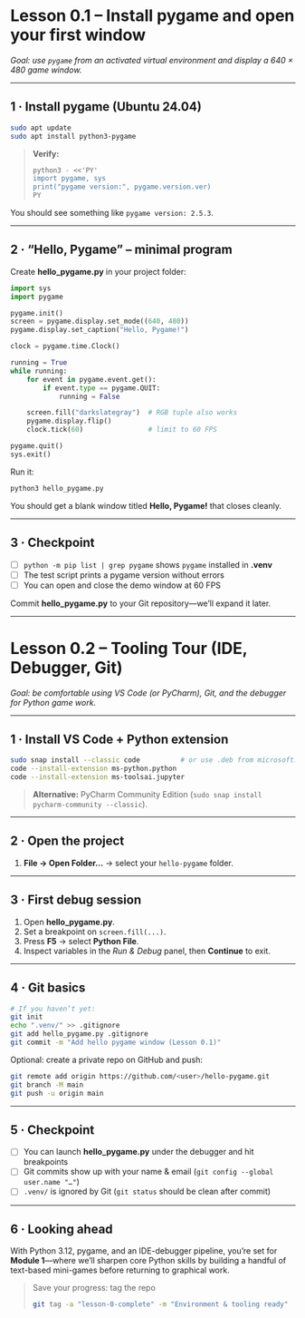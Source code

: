 # Lesson 0.1 – Install **pygame** and open your first window  
*Goal: use `pygame` from an activated virtual environment and display a 640 × 480 game window.*

---

## 1 · Install pygame (Ubuntu 24.04)

~~~bash
sudo apt update
sudo apt install python3-pygame
~~~

> **Verify:**
> ~~~bash
> python3 - <<'PY'
> import pygame, sys
> print("pygame version:", pygame.version.ver)
> PY
> ~~~

You should see something like `pygame version: 2.5.3`.

---

## 2 · “Hello, Pygame” – minimal program

Create **hello_pygame.py** in your project folder:

~~~python
import sys
import pygame

pygame.init()
screen = pygame.display.set_mode((640, 480))
pygame.display.set_caption("Hello, Pygame!")

clock = pygame.time.Clock()

running = True
while running:
    for event in pygame.event.get():
        if event.type == pygame.QUIT:
            running = False

    screen.fill("darkslategray")  # RGB tuple also works
    pygame.display.flip()
    clock.tick(60)                # limit to 60 FPS

pygame.quit()
sys.exit()
~~~

Run it:

~~~bash
python3 hello_pygame.py
~~~

You should get a blank window titled **Hello, Pygame!** that closes cleanly.

---

## 3 · Checkpoint

- [ ] `python -m pip list | grep pygame` shows `pygame` installed in **.venv**  
- [ ] The test script prints a pygame version without errors  
- [ ] You can open and close the demo window at 60 FPS

Commit **hello_pygame.py** to your Git repository—we’ll expand it later.

---

# Lesson 0.2 – Tooling Tour (IDE, Debugger, Git)  
*Goal: be comfortable using VS Code (or PyCharm), Git, and the debugger for Python game work.*

---

## 1 · Install VS Code + Python extension

~~~bash
sudo snap install --classic code          # or use .deb from microsoft.com
code --install-extension ms-python.python
code --install-extension ms-toolsai.jupyter
~~~

> **Alternative:** PyCharm Community Edition (`sudo snap install pycharm-community --classic`).

---

## 2 · Open the project

1. **File → Open Folder…** → select your `hello-pygame` folder.  

---

## 3 · First debug session

1. Open **hello_pygame.py**.  
2. Set a breakpoint on `screen.fill(...)`.  
3. Press **F5** → select **Python File**.  
4. Inspect variables in the *Run & Debug* panel, then **Continue** to exit.

---

## 4 · Git basics

~~~bash
# If you haven’t yet:
git init
echo ".venv/" >> .gitignore
git add hello_pygame.py .gitignore
git commit -m "Add hello pygame window (Lesson 0.1)"
~~~

Optional: create a private repo on GitHub and push:

~~~bash
git remote add origin https://github.com/<user>/hello-pygame.git
git branch -M main
git push -u origin main
~~~

---

## 5 · Checkpoint

- [ ] You can launch **hello_pygame.py** under the debugger and hit breakpoints  
- [ ] Git commits show up with your name & email (`git config --global user.name "…"`)  
- [ ] `.venv/` is ignored by Git (`git status` should be clean after commit)

---

## 6 · Looking ahead

With Python 3.12, pygame, and an IDE-debugger pipeline, you’re set for **Module 1**—where we’ll sharpen core Python skills by building a handful of text-based mini-games before returning to graphical work.

> Save your progress: tag the repo  
> ~~~bash
> git tag -a "lesson-0-complete" -m "Environment & tooling ready"
> ~~~

